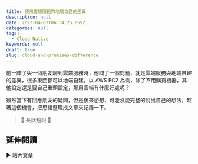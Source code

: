 ```yaml
---
title: 使用雲端服務與地端自建的差異
description: null
date: 2023-04-07T06:34:25.059Z
categories: null
tags:
  - Cloud Native
keywords: null
draft: true
slug: cloud-and-premises-difference
---
```


前一陣子與一個朋友聊到雲端服務時，他問了一個問題，就是雲端服務與地端自建的差異，很多東西都可以地端自建，以 AWS EC2 為例，除了不用購買機器，其他設定還是要自己重頭設定，那用雲端有什麼好處呢？

雖然當下有回應朋友的疑問，但是後來想想，可能沒能完整的說出自己的想法，趁著這個機會，把思緒整理成文章來記錄一下。

> 🔖 長話短說 🔖
>

<!--more-->

## 延伸閱讀

▶ 站內文章
